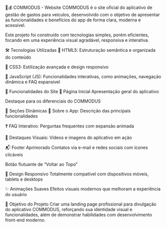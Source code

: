 🚗💰 COMMODUS - Website
COMMODUS é o site oficial do aplicativo de gestão de gastos para veículos, desenvolvido com o objetivo de apresentar as funcionalidades e benefícios do app de forma clara, moderna e acessível.

Este projeto foi construído com tecnologias simples, porém eficientes, focando em uma experiência visual agradável, responsiva e interativa.

🛠 Tecnologias Utilizadas
🔹 HTML5: Estruturação semântica e organizada do conteúdo

🔹 CSS3: Estilização avançada e design responsivo

🔹 JavaScript (JS): Funcionalidades interativas, como animações, navegação dinâmica e FAQ expansível

🌟 Funcionalidades do Site
📄 Página Inicial
Apresentação geral do aplicativo

Destaque para os diferenciais do COMMODUS

🧩 Seções Dinâmicas
📱 Sobre o App: Descrição das principais funcionalidades

❓ FAQ Interativo: Perguntas frequentes com expansão animada

📸 Destaques Visuais: Vídeos e imagens do aplicativo em ação

📬 Footer Aprimorado
Contatos via e-mail e redes sociais com ícones clicáveis

Botão flutuante de “Voltar ao Topo”

📱 Design Responsivo
Totalmente compatível com dispositivos móveis, tablets e desktops

✨ Animações Suaves
Efeitos visuais modernos que melhoram a experiência do usuário

📌 Objetivo do Projeto
Criar uma landing page profissional para divulgação do aplicativo COMMODUS, reforçando sua identidade visual e funcionalidades, além de demonstrar habilidades com desenvolvimento front-end moderno.
